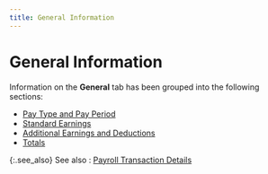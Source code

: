 ```yaml
---
title: General Information
---
```


# General Information


Information on the **General** tab has been grouped into the following sections:

- [Pay Type and Pay Period]({{site.prl_baseurl}}/misc/pay_type_and_pay_period.html)
- [Standard Earnings]({{site.prl_baseurl}}/misc/standard_earningsptp.html)
- [Additional Earnings and Deductions]({{site.prl_baseurl}}/misc/additional_earnings_and_deductionsptp.html)
- [Totals]({{site.prl_baseurl}}/misc/totals_ptp.html)



{:.see_also}
See also
: [Payroll Transaction Details]({{site.prl_baseurl}}/payroll-process/transaction-details/the_payroll_transactions_profile.html)
